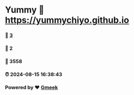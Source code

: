 # Yummy :link: https://yummychiyo.github.io 
### :page_facing_up: [3](https://yummychiyo.github.io/tag.html) 
### :speech_balloon: 2 
### :hibiscus: 3558 
### :alarm_clock: 2024-08-15 16:38:43 
### Powered by :heart: [Gmeek](https://github.com/Meekdai/Gmeek)
